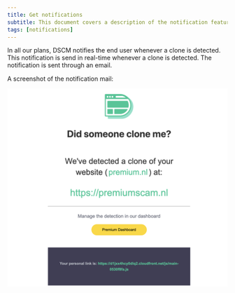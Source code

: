 ```yaml
---
title: Get notifications
subtitle: This document covers a description of the notification feature
tags: [notifications]
---
```


In all our plans, DSCM notifies the end user whenever a clone is detected. This notification is send in real-time whenever a clone is detected. The notification is sent through an email.

A screenshot of the notification mail:

![Mail](/assets/img/docs/mail.png)

